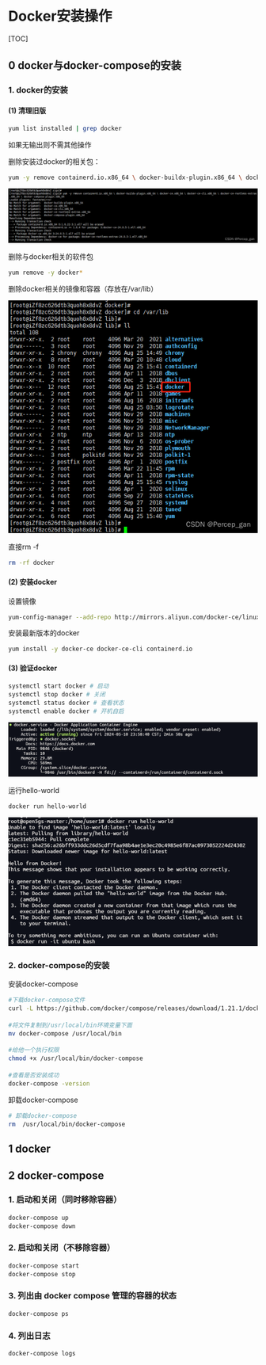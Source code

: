 # Docker安装操作

[TOC]

## 0 docker与docker-compose的安装

### 1. docker的安装

#### (1) 清理旧版

```bash
yum list installed | grep docker
```

如果无输出则不需其他操作

删除安装过docker的相关包：

```bash
yum -y remove containerd.io.x86_64 \ docker-buildx-plugin.x86_64 \ docker-ce.x86_64 \ docker-ce-cli.x86_64 \ docker-ce-rootless-extras.x86_64 \ docker-compose-plugin.x86_64
```

![docker相关的其他包](./docker.assets/9221daa9397243ffa15fd1a0f22098e9.png)

删除与docker相关的软件包

```bash
yum remove -y docker*
```

删除docker相关的镜像和容器（存放在/var/lib）

![docker镜像](./docker.assets/fbf3519b2655461c928b3c7965192347.png)

直接rm -f

```bash
rm -rf docker
```

#### (2) 安装docker

设置镜像

```bash
yum-config-manager --add-repo http://mirrors.aliyun.com/docker-ce/linux/centos/docker-ce.repo
```

安装最新版本的docker

```bash
yum install -y docker-ce docker-ce-cli containerd.io
```

#### (3) 验证docker

```bash
systemctl start docker # 启动
systemctl stop docker # 关闭
systemctl status docker # 查看状态
systemctl enable docker # 开机自启
```

![image-20240511020018966](./docker.assets/image-20240511020018966.png)

运行hello-world

```bash
docker run hello-world
```



![image-20240511020116427](./docker.assets/image-20240511020116427.png)

### 2. docker-compose的安装

安装docker-compose

```bash
#下载docker-compose文件
curl -L https://github.com/docker/compose/releases/download/1.21.1/docker-compose-`uname -s`-`uname -m` -o /usr/local/bin/docker-compose

#将文件复制到/usr/local/bin环境变量下面
mv docker-compose /usr/local/bin

#给他一个执行权限
chmod +x /usr/local/bin/docker-compose

#查看是否安装成功
docker-compose -version
```

卸载docker-compose

```bash
# 卸载docker-compose
rm  /usr/local/bin/docker-compose
```

## 1 docker

## 2 docker-compose

### 1. 启动和关闭（同时移除容器）

```bash
docker-compose up
docker-compose down
```

### 2. 启动和关闭（不移除容器）

```bash
docker-compose start
docker-compose stop
```

### 3. 列出由 docker compose 管理的容器的状态

```bash
docker-compose ps
```

### 4. 列出日志

```bash
docker-compose logs
```

